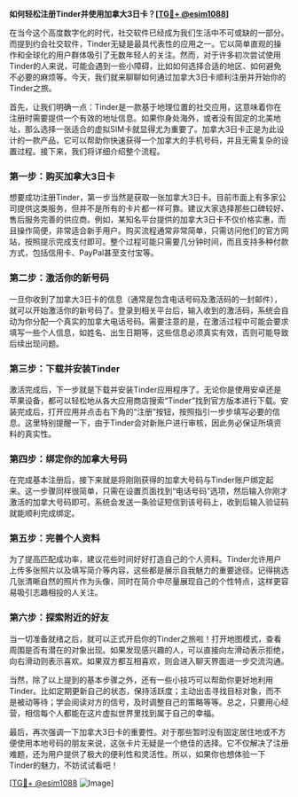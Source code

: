 **如何轻松注册Tinder并使用加拿大3日卡？[[TG💪+ @esim1088](https://t.me/s/esim1088)]**

在当今这个高度数字化的时代，社交软件已经成为我们生活中不可或缺的一部分。而提到约会社交软件，Tinder无疑是最具代表性的应用之一。它以简单直观的操作和全球化的用户群体吸引了无数年轻人的关注。然而，对于许多初次尝试使用Tinder的人来说，可能会遇到一些小障碍，比如如何选择合适的地区、如何避免不必要的麻烦等。今天，我们就来聊聊如何通过加拿大3日卡顺利注册并开始你的Tinder之旅。

首先，让我们明确一点：Tinder是一款基于地理位置的社交应用，这意味着你在注册时需要提供一个有效的地址信息。如果你身处海外，或者没有固定的北美地址，那么选择一张适合的虚拟SIM卡就显得尤为重要了。加拿大3日卡正是为此设计的一款产品，它可以帮助你快速获得一个加拿大的手机号码，并且无需复杂的设置过程。接下来，我们将详细介绍整个流程。

### 第一步：购买加拿大3日卡

想要成功注册Tinder，第一步当然是获取一张加拿大3日卡。目前市面上有多家公司提供这类服务，但并不是所有的卡片都一样可靠。建议大家选择那些口碑较好、售后服务完善的供应商。例如，某知名平台提供的加拿大3日卡不仅价格实惠，而且操作简便，非常适合新手用户。购买流程通常非常简单，只需访问他们的官方网站，按照提示完成支付即可。整个过程可能只需要几分钟时间，而且支持多种付款方式，包括信用卡、PayPal甚至支付宝等。

### 第二步：激活你的新号码

一旦你收到了加拿大3日卡的信息（通常是包含电话号码及激活码的一封邮件），就可以开始激活你的新号码了。登录到相关平台后，输入收到的激活码，系统会自动为你分配一个真实的加拿大电话号码。需要注意的是，在激活过程中可能会要求填写一些个人信息，如姓名、出生日期等，这些信息必须真实有效，否则可能导致后续出现问题。

### 第三步：下载并安装Tinder

激活完成后，下一步就是下载并安装Tinder应用程序了。无论你是使用安卓还是苹果设备，都可以轻松地从各大应用商店搜索“Tinder”找到官方版本进行下载。安装完成后，打开应用并点击右下角的“注册”按钮，按照指引一步步填写必要的信息。这里特别提醒一下，由于Tinder会对新账户进行审核，因此务必保证所填资料的真实性。

### 第四步：绑定你的加拿大号码

在完成基本注册后，接下来就是将刚刚获得的加拿大号码与Tinder账户绑定起来。这一步骤同样很简单，只需在设置页面找到“电话号码”选项，然后输入你刚才激活的加拿大号码即可。系统会发送一条验证短信到该号码上，收到后输入验证码就能顺利完成绑定。

### 第五步：完善个人资料

为了提高匹配成功率，建议花些时间好好打造自己的个人资料。Tinder允许用户上传多张照片以及填写简介等内容，这些都是展示自我魅力的重要途径。记得挑选几张清晰自然的照片作为头像，同时在简介中尽量展现自己的个性特点，这样更容易吸引志趣相投的人关注。

### 第六步：探索附近的好友

当一切准备就绪之后，就可以正式开启你的Tinder之旅啦！打开地图模式，查看周围是否有潜在的对象出现。如果发现感兴趣的人，可以直接向左滑动表示拒绝，向右滑动则表示喜欢。如果双方都互相喜欢，则会进入聊天界面进一步交流沟通。

当然，除了以上提到的基本步骤之外，还有一些小技巧可以帮助你更好地利用Tinder。比如定期更新自己的状态，保持活跃度；主动出击寻找目标对象，而不是被动等待；学会阅读对方的信号，及时调整自己的策略等等。总之，只要用心经营，相信每个人都能在这片虚拟世界里找到属于自己的幸福。

最后，再次强调一下加拿大3日卡的重要性。对于那些暂时没有固定居住地或不方便使用本地号码的朋友来说，这张卡片无疑是一个绝佳的选择。它不仅解决了注册难题，还为用户提供了极大的便利性和灵活性。所以，如果你也想体验一下Tinder的魅力，不妨试试看吧！

[[TG💪+ @esim1088](https://t.me/s/esim1088) ![Image](https://i.postimg.cc/4NQfJmqS/Snipaste-2025-05-13-00-14-12.png)]